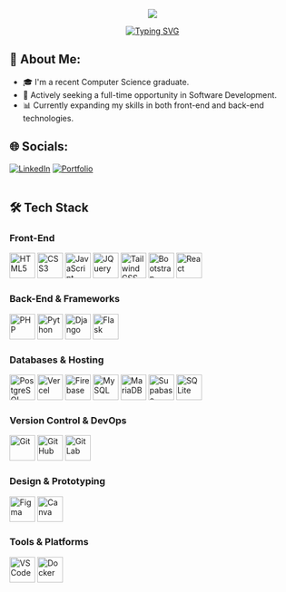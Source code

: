 <!-- HERO BANNER -->
<p align="center">
  <img src="https://capsule-render.vercel.app/api?type=waving&color=0:fc7303,100:ffb347&height=200&section=header&text=Hi%20There!%20I'm%20John%20Patrick%20Marasigan%20👨‍💻&fontSize=30&animation=fadeIn&fontColor=ffffff"/>
</p>

<div align="center">
  <a href="https://git.io/typing-svg">
    <img src="https://readme-typing-svg.herokuapp.com?font=Fira+Code&pause=1000&width=435&lines=Aspiring+Full+Stack+Developer;I+am+a+Computer+Science+Graduate;Exploring+Modern+Technologies!;Building+Responsive+Web+Apps" alt="Typing SVG" />
  </a>
</div>

## 🚀 About Me:
- 🎓 I'm a recent Computer Science graduate.
- 💼 Actively seeking a full-time opportunity in Software Development.
- 📊 Currently expanding my skills in both front-end and back-end technologies.

## 🌐 Socials:
[![LinkedIn](https://img.shields.io/badge/LinkedIn-%230077B5.svg?&logo=linkedin&logoColor=white)](https://www.linkedin.com/in/jpmaradev/)
[![Portfolio](https://img.shields.io/badge/Portfolio-%2300aaff.svg?&logo=portfolio&logoColor=white)](https://jaypdev.vercel.app)
<br><br>

## 🛠️ Tech Stack
<h3>Front-End</h3>
<p align="left">
  <img src="https://cdn.jsdelivr.net/gh/devicons/devicon/icons/html5/html5-original.svg" alt="HTML5" width="45" height="45" title="HTML5"/>
  <img src="https://cdn.jsdelivr.net/gh/devicons/devicon/icons/css3/css3-original.svg" alt="CSS3" width="45" height="45" title="CSS3"/>
  <img src="https://cdn.jsdelivr.net/gh/devicons/devicon/icons/javascript/javascript-original.svg" alt="JavaScript" width="45" height="45" title="JavaScript"/>
  <img src="https://cdn.jsdelivr.net/gh/devicons/devicon/icons/jquery/jquery-original-wordmark.svg" alt="JQuery" width="45" height="45" title="JQuery"/>
  <img src="https://cdn.jsdelivr.net/gh/devicons/devicon/icons/tailwindcss/tailwindcss-original.svg" alt="Tailwind CSS" width="45" height="45" title="Tailwind CSS"/>
  <img src="https://cdn.jsdelivr.net/gh/devicons/devicon/icons/bootstrap/bootstrap-original.svg" alt="Bootstrap" width="45" height="45" title="Bootstrap"/>
  <img src="https://cdn.jsdelivr.net/gh/devicons/devicon/icons/react/react-original.svg" alt="React" width="45" height="45" title="React"/>
</p>

<h3>Back-End & Frameworks</h3>
<p align="left">
  <img src="https://cdn.jsdelivr.net/gh/devicons/devicon/icons/php/php-original.svg" alt="PHP" width="45" height="45" title="PHP"/>
  <img src="https://cdn.jsdelivr.net/gh/devicons/devicon/icons/python/python-original.svg" alt="Python" width="45" height="45" title="Python"/>
  <img src="https://cdn.jsdelivr.net/gh/devicons/devicon/icons/django/django-plain.svg" alt="Django" width="45" height="45" title="Django"/>
  <img src="https://cdn.jsdelivr.net/gh/devicons/devicon/icons/flask/flask-original.svg" alt="Flask" width="45" height="45" title="Flask"/>
</p>

<h3>Databases & Hosting</h3>
<p align="left">
  <img src="https://cdn.jsdelivr.net/gh/devicons/devicon/icons/postgresql/postgresql-original.svg" alt="PostgreSQL" width="45" height="45" title="PostgreSQL"/>
  <img src="https://cdn.jsdelivr.net/gh/devicons/devicon/icons/vercel/vercel-original.svg" alt="Vercel" width="45" height="45" title="Vercel"/>
  <img src="https://cdn.jsdelivr.net/gh/devicons/devicon/icons/firebase/firebase-plain.svg" alt="Firebase" width="45" height="45" title="Firebase"/>
  <img src="https://cdn.jsdelivr.net/gh/devicons/devicon/icons/mysql/mysql-original.svg" alt="MySQL" width="45" height="45" title="MySQL"/>
  <img src="https://cdn.jsdelivr.net/gh/devicons/devicon/icons/mariadb/mariadb-original.svg" alt="MariaDB" width="45" height="45" title="MariaDB"/>
  <img src="https://cdn.jsdelivr.net/gh/devicons/devicon/icons/supabase/supabase-original.svg" alt="Supabase" width="45" height="45" title="Supabase"/>
  <img src="https://cdn.jsdelivr.net/gh/devicons/devicon/icons/sqlite/sqlite-original.svg" alt="SQLite" width="45" height="45" title="SQLite"/>
</p>

<h3>Version Control & DevOps</h3>
<p align="left">
  <img src="https://cdn.jsdelivr.net/gh/devicons/devicon/icons/git/git-original.svg" alt="Git" width="45" height="45" title="Git"/>
  <img src="https://cdn.jsdelivr.net/gh/devicons/devicon/icons/github/github-original.svg" alt="GitHub" width="45" height="45" title="GitHub"/>
  <img src="https://cdn.jsdelivr.net/gh/devicons/devicon/icons/gitlab/gitlab-original.svg" alt="GitLab" width="45" height="45" title="GitLab"/>
</p>

<h3>Design & Prototyping</h3>
<p align="left">
  <img src="https://cdn.jsdelivr.net/gh/devicons/devicon/icons/figma/figma-original.svg" alt="Figma" width="45" height="45" title="Figma"/>
  <img src="https://cdn.jsdelivr.net/gh/devicons/devicon/icons/canva/canva-original.svg" alt="Canva" width="45" height="45" title="Canva"/>
</p>

<h3>Tools & Platforms</h3>
<p align="left">
  <img src="https://cdn.jsdelivr.net/gh/devicons/devicon/icons/vscode/vscode-original.svg" alt="VSCode" width="45" height="45" title="VSCode"/>
  <img src="https://cdn.jsdelivr.net/gh/devicons/devicon/icons/docker/docker-original.svg" alt="Docker" width="45" height="45" title="Docker"/>
</p>

